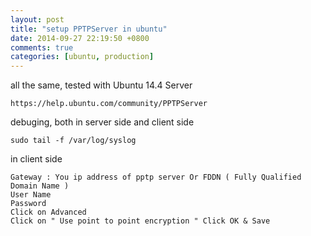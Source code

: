 ```yaml
---
layout: post
title: "setup PPTPServer in ubuntu"
date: 2014-09-27 22:19:50 +0800
comments: true
categories: [ubuntu, production]
---
```


all the same, tested with Ubuntu 14.4 Server
```
https://help.ubuntu.com/community/PPTPServer
```

debuging, both in server side and client side
```
sudo tail -f /var/log/syslog
```

in client side
```
Gateway : You ip address of pptp server Or FDDN ( Fully Qualified Domain Name )
User Name
Password
Click on Advanced
Click on " Use point to point encryption " Click OK & Save
```